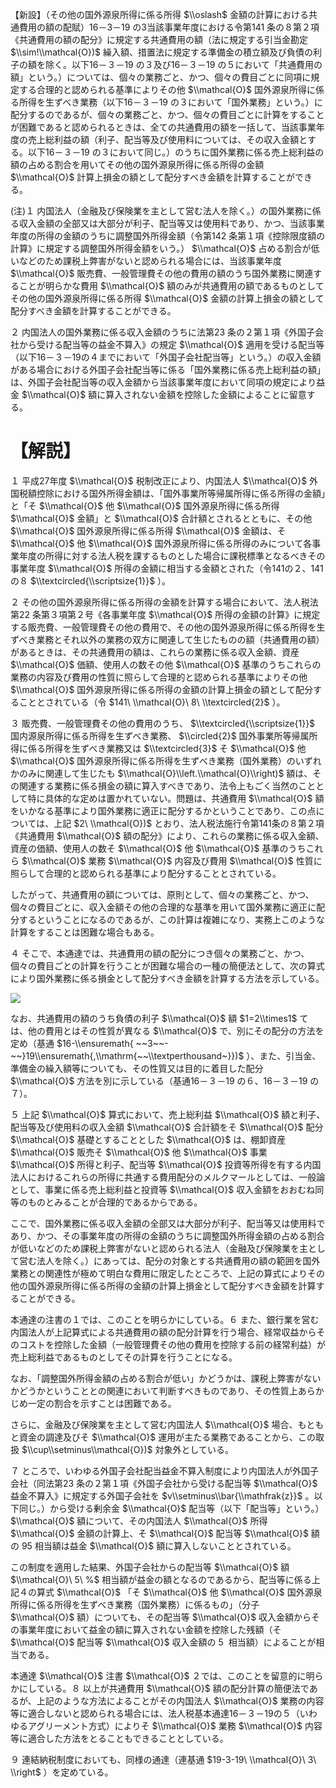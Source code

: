 【新設】（その他の国外源泉所得に係る所得 $\\oslash$ 金額の計算における共通費用の額の配賦）16－3－19 の3当該事業年度における令第141 条の８第２項《共通費用の額の配分》に規定する共通費用の額（法に規定する引当金勘定 $\\sim!\\mathcal{O})$ 繰入額、措置法に規定する準備金の積立額及び負債の利子の額を除く。以下16－３－19 の３及び16－３－19 の５において「共通費用の額」という。）については、個々の業務ごと、かつ、個々の費目ごとに同項に規定する合理的と認められる基準によりその他 $\\mathcal{O}$ 国外源泉所得に係る所得を生ずべき業務（以下16－３－19 の３において「国外業務」という。）に配分するのであるが、個々の業務ごと、かつ、個々の費目ごとに計算をすることが困難であると認められるときは、全ての共通費用の額を一括して、当該事業年度の売上総利益の額（利子、配当等及び使用料については、その収入金額とする。以下16－３－19 の３において同じ。）のうちに国外業務に係る売上総利益の額の占める割合を用いてその他の国外源泉所得に係る所得の金額 $\\mathcal{O}$ 計算上損金の額として配分すべき金額を計算することができる。

(注)１ 内国法人（金融及び保険業を主として営む法人を除く。）の国外業務に係る収入金額の全部又は大部分が利子、配当等又は使用料であり、かつ、当該事業年度の所得の金額のうちに調整国外所得金額（令第142 条第１項《控除限度額の計算》に規定する調整国外所得金額をいう。） $\\mathcal{O}$ 占める割合が低いなどのため課税上弊害がないと認められる場合には、当該事業年度 $\\mathcal{O}$ 販売費、一般管理費その他の費用の額のうち国外業務に関連することが明らかな費用 $\\mathcal{O}$ 額のみが共通費用の額であるものとしてその他の国外源泉所得に係る所得 $\\mathcal{O}$ 金額の計算上損金の額として配分すべき金額を計算することができる。

２ 内国法人の国外業務に係る収入金額のうちに法第23 条の２第１項《外国子会社から受ける配当等の益金不算入》の規定 $\\mathcal{O}$ 適用を受ける配当等（以下16－３－19の４までにおいて「外国子会社配当等」という。）の収入金額がある場合における外国子会社配当等に係る「国外業務に係る売上総利益の額」は、外国子会社配当等の収入金額から当該事業年度において同項の規定により益金 $\\mathcal{O}$ 額に算入されない金額を控除した金額によることに留意する。

# 【解説】

１ 平成27年度 $\\mathcal{O}$ 税制改正により、内国法人 $\\mathcal{O}$ 外国税額控除における国外所得金額は、「国外事業所等帰属所得に係る所得の金額」と「そ $\\mathcal{O}$ 他 $\\mathcal{O}$ 国外源泉所得に係る所得 $\\mathcal{O}$ 金額」と $\\mathcal{O}$ 合計額とされるとともに、その他 $\\mathcal{O}$ 国外源泉所得に係る所得 $\\mathcal{O}$ 金額は、そ $\\mathcal{O}$ 他 $\\mathcal{O}$ 国外源泉所得に係る所得のみについて各事業年度の所得に対する法人税を課するものとした場合に課税標準となるべきその事業年度 $\\mathcal{O}$ 所得の金額に相当する金額とされた（令141の２、141の８ $\\textcircled{\\scriptsize{1}}$ ）。

２ その他の国外源泉所得に係る所得の金額を計算する場合において、法人税法第22 条第３項第２号《各事業年度 $\\mathcal{O}$ 所得の金額の計算》に規定する販売費、一般管理費その他の費用で、その他の国外源泉所得に係る所得を生ずべき業務とそれ以外の業務の双方に関連して生じたものの額（共通費用の額）があるときは、その共通費用の額は、これらの業務に係る収入金額、資産 $\\mathcal{O}$ 価額、使用人の数その他 $\\mathcal{O}$ 基準のうちこれらの業務の内容及び費用の性質に照らして合理的と認められる基準によりその他 $\\mathcal{O}$ 国外源泉所得に係る所得の金額の計算上損金の額として配分することとされている（令 $141\ \\mathcal{O}\ 8\ \\textcircled{2}$ ）。

３ 販売費、一般管理費その他の費用のうち、 $\\textcircled{\\scriptsize{1}}$ 国内源泉所得に係る所得を生ずべき業務、 $\\circled{2}$ 国外事業所等帰属所得に係る所得を生ずべき業務又は $\\textcircled{3}$ そ $\\mathcal{O}$ 他 $\\mathcal{O}$ 国外源泉所得に係る所得を生ずべき業務（国外業務）のいずれかのみに関連して生じたも $\\mathcal{O}\\left.\\mathcal{O}\\right)$ 額は、その関連する業務に係る損金の額に算入すべきであり、法令上もごく当然のこととして特に具体的な定めは置かれていない。問題は、共通費用 $\\mathcal{O}$ 額をいかなる基準により国外業務に適正に配分するかということであり、この点については、上記 $2\ \\mathcal{O})$ とおり、法人税法施行令第141条の８第２項《共通費用 $\\mathcal{O}$ 額の配分》により、これらの業務に係る収入金額、資産の価額、使用人の数そ $\\mathcal{O}$ 他 $\\mathcal{O}$ 基準のうちこれら $\\mathcal{O}$ 業務 $\\mathcal{O}$ 内容及び費用 $\\mathcal{O}$ 性質に照らして合理的と認められる基準により配分することとされている。

したがって、共通費用の額については、原則として、個々の業務ごと、かつ、個々の費目ごとに、収入金額その他の合理的な基準を用いて国外業務に適正に配分するということになるのであるが、この計算は複雑になり、実務上このような計算をすることは困難な場合もある。

４ そこで、本通達では、共通費用の額の配分につき個々の業務ごと、かつ、個々の費目ごとの計算を行うことが困難な場合の一種の簡便法として、次の算式により国外業務に係る損金として配分すべき金額を計算する方法を示している。

![](https://www.nta.go.jp/tmp/bed65a63-dba8-46ba-aff1-be0bd490b61b/images/b9382650fc6397e86644f722382036739202a91ea12e98edfe948a66b6a1d371.jpg)

なお、共通費用の額のうち負債の利子 $\\mathcal{O}$ 額 $1=2\\times1$ ては、他の費用とはその性質が異なる $\\mathcal{O}$ で、別にその配分の方法を定め（基通 $16-\\ensuremath{ ~~3~~- ~~}19\\ensuremath{,\\mathrm{~~\\textperthousand~}})$ ）、また、引当金、準備金の繰入額等についても、その性質又は目的に着目した配分 $\\mathcal{O}$ 方法を別に示している（基通16－３－19 の６、16－３－19 の７）。

５ 上記 $\\mathcal{O}$ 算式において、売上総利益 $\\mathcal{O}$ 額と利子、配当等及び使用料の収入金額 $\\mathcal{O}$ 合計額をそ $\\mathcal{O}$ 配分 $\\mathcal{O}$ 基礎とすることとした $\\mathcal{O}$ は、棚卸資産 $\\mathcal{O}$ 販売そ $\\mathcal{O}$ 他 $\\mathcal{O}$ 事業 $\\mathcal{O}$ 所得と利子、配当等 $\\mathcal{O}$ 投資等所得を有する内国法人におけるこれらの所得に共通する費用配分のメルクマールとしては、一般論として、事業に係る売上総利益と投資等 $\\mathcal{O}$ 収入金額をおおむね同等のものとみることが合理的であるからである。

ここで、国外業務に係る収入金額の全部又は大部分が利子、配当等又は使用料であり、かつ、その事業年度の所得の金額のうちに調整国外所得金額の占める割合が低いなどのため課税上弊害がないと認められる法人（金融及び保険業を主として営む法人を除く。）にあっては、配分の対象とする共通費用の額の範囲を国外業務との関連性が極めて明白な費用に限定したところで、上記の算式によりその他の国外源泉所得に係る所得の金額の計算上損金として配分すべき金額を計算することができる。

本通達の注書の１では、このことを明らかにしている。６ また、銀行業を営む内国法人が上記算式による共通費用の額の配分計算を行う場合、経常収益からそのコストを控除した金額（一般管理費その他の費用を控除する前の経常利益）が売上総利益であるものとしてその計算を行うことになる。

なお、「調整国外所得金額の占める割合が低い」かどうかは、課税上弊害がないかどうかということとの関連において判断すべきものであり、その性質上あらかじめ一定の割合を示すことは困難である。

さらに、金融及び保険業を主として営む内国法人 $\\mathcal{O}$ 場合、もともと資金の調達及びそ $\\mathcal{O}$ 運用が主たる業務であることから、この取扱 $\\cup\\setminus\\mathcal{O})$ 対象外としている。

７ ところで、いわゆる外国子会社配当益金不算入制度により内国法人が外国子会社（同法第23 条の２第１項《外国子会社から受ける配当等 $\\mathcal{O}$ 益金不算入》に規定する外国子会社を $v\\setminus\\bar{\\mathfrak{z}}$ 。以下同じ。）から受ける剰余金 $\\mathcal{O}$ 配当等（以下「配当等」という。） $\\mathcal{O}$ 額について、その内国法人 $\\mathcal{O}$ 所得 $\\mathcal{O}$ 金額の計算上、そ $\\mathcal{O}$ 配当等 $\\mathcal{O}$ 額の $95%$ 相当額は益金 $\\mathcal{O}$ 額に算入しないこととされている。

この制度を適用した結果、外国子会社からの配当等 $\\mathcal{O}$ 額 $\\mathcal{O}\ 5\ %$ 相当額が益金の額となるのであるから、配当等に係る上記４の算式 $\\mathcal{O}$ 「そ $\\mathcal{O}$ 他 $\\mathcal{O}$ 国外源泉所得に係る所得を生ずべき業務（国外業務）に係るもの」（分子 $\\mathcal{O}$ 額）についても、その配当等 $\\mathcal{O}$ 収入金額からその事業年度において益金の額に算入されない金額を控除した残額（そ $\\mathcal{O}$ 配当等 $\\mathcal{O}$ 収入金額の $5~%$ 相当額）によることが相当である。

本通達 $\\mathcal{O}$ 注書 $\\mathcal{O}$ ２では、このことを留意的に明らかにしている。８ 以上が共通費用 $\\mathcal{O}$ 額の配分計算の簡便法であるが、上記のような方法によることがその内国法人 $\\mathcal{O}$ 業務の内容等に適合しないと認められる場合には、法人税基本通達16－３－19の５（いわゆるアグリーメント方式）によりそ $\\mathcal{O}$ 業務 $\\mathcal{O}$ 内容等に適合した方法をとることもできることとしている。

９ 連結納税制度においても、同様の通達（連基通 $19-3-19\ \\mathcal{O}\ 3\ \\right$ ）を定めている。